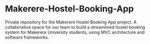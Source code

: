 # Makerere-Hostel-Booking-App
Private repository for the Makerere Hostel Booking App project. A collaborative space for our team to build a streamlined hostel booking system for Makerere University students, using MVC architecture and software frameworks.
